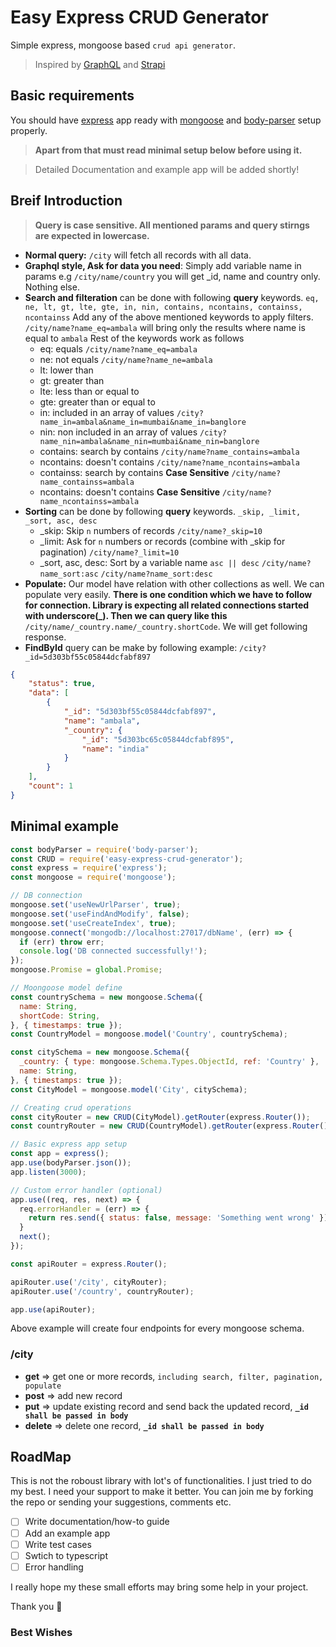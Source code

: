 # Easy Express CRUD Generator

Simple express, mongoose based ```crud api generator```.

> Inspired by [GraphQL](https://graphql.org/) and [Strapi](https://strapi.io)

## Basic requirements

You should have [express](https://www.npmjs.com/package/express) app ready with [mongoose](https://www.npmjs.com/package/mongoose) and [body-parser](https://www.npmjs.com/package/body-parser) setup properly.

> **Apart from that must read minimal setup below before using it.**

> Detailed Documentation and example app will be added shortly!

## Breif Introduction

> **Query is case sensitive. All mentioned params and query stirngs are expected in lowercase.**

* **Normal query:** ```/city``` will fetch all records with all data.
* **Graphql style, Ask for data you need**: Simply add variable name in params e.g ```/city/name/country``` you will get _id, name and country only. Nothing else.
* **Search and filteration** can be done with following **query** keywords.
  ```eq, ne, lt, gt, lte, gte, in, nin, contains, ncontains, containss, ncontainss```
  Add any of the above mentioned keywords to apply filters.
  ```/city/name?name_eq=ambala``` will bring only the results where name is equal to ```ambala```
  Rest of the keywords work as follows
  * eq: equals
    ```/city/name?name_eq=ambala```
  * ne: not equals
    ```/city/name?name_ne=ambala```
  * lt: lower than
  * gt: greater than
  * lte: less than or equal to
  * gte: greater than or equal to
  * in: included in an array of values
    ```/city?name_in=ambala&name_in=mumbai&name_in=banglore```
  * nin: non included in an array of values
    ```/city?name_nin=ambala&name_nin=mumbai&name_nin=banglore```
  * contains: search by contains
    ```/city/name?name_contains=ambala```
  * ncontains: doesn't contains
    ```/city/name?name_ncontains=ambala```
  * containss: search by contains **Case Sensitive**
    ```/city/name?name_containss=ambala```
  * ncontains: doesn't contains **Case Sensitive**
    ```/city/name?name_ncontainss=ambala```
* **Sorting** can be done by following **query** keywords. ```_skip, _limit, _sort, asc, desc```
  * _skip: Skip ```n``` numbers of records
  ```/city/name?_skip=10```
  * _limit: Ask for ```n``` numbers or records (combine with _skip for pagination)
  ```/city/name?_limit=10```
  * _sort, asc, desc: Sort by a variable name ```asc || desc```
    ```/city/name?name_sort:asc```
    ```/city/name?name_sort:desc```
* **Populate:** Our model have relation with other collections as well. We can populate very easily. **There is one condition which we have to follow for connection. Library is expecting all related connections started with underscore(_). Then we can query like this** ```/city/name/_country.name/_country.shortCode```. We will get following response.
* **FindById** query can be make by following example:
```/city?_id=5d303bf55c05844dcfabf897```

```JSON
{
    "status": true,
    "data": [
        {
            "_id": "5d303bf55c05844dcfabf897",
            "name": "ambala",
            "_country": {
                "_id": "5d303bc65c05844dcfabf895",
                "name": "india"
            }
        }
    ],
    "count": 1
}
```

## Minimal example

```javascript
const bodyParser = require('body-parser');
const CRUD = require('easy-express-crud-generator');
const express = require('express');
const mongoose = require('mongoose');

// DB connection
mongoose.set('useNewUrlParser', true);
mongoose.set('useFindAndModify', false);
mongoose.set('useCreateIndex', true);
mongoose.connect('mongodb://localhost:27017/dbName', (err) => {
  if (err) throw err;
  console.log('DB connected successfully!');
});
mongoose.Promise = global.Promise;

// Moongoose model define
const countrySchema = new mongoose.Schema({
  name: String,
  shortCode: String,
}, { timestamps: true });
const CountryModel = mongoose.model('Country', countrySchema);

const citySchema = new mongoose.Schema({
  _country: { type: mongoose.Schema.Types.ObjectId, ref: 'Country' },
  name: String,
}, { timestamps: true });
const CityModel = mongoose.model('City', citySchema);

// Creating crud operations
const cityRouter = new CRUD(CityModel).getRouter(express.Router());
const countryRouter = new CRUD(CountryModel).getRouter(express.Router());

// Basic express app setup
const app = express();
app.use(bodyParser.json());
app.listen(3000);

// Custom error handler (optional)
app.use((req, res, next) => {
  req.errorHandler = (err) => {
    return res.send({ status: false, message: 'Something went wrong' });
  }
  next();
});

const apiRouter = express.Router();

apiRouter.use('/city', cityRouter);
apiRouter.use('/country', countryRouter);

app.use(apiRouter);
```

Above example will create four endpoints for every mongoose schema.

### **/city**

* **get** => get one or more records, ```including search, filter, pagination, populate```
* **post** => add new record
* **put** => update existing record and send back the updated record, **```_id shall be passed in body```**
* **delete** => delete one record, **```_id shall be passed in body```**

## RoadMap

This is not the roboust library with lot's of functionalities. I just tried to do my best. I need your support to make it better. You can join me by forking the repo or sending your suggestions, comments etc.

- [ ] Write documentation/how-to guide
- [ ] Add an example app
- [ ] Write test cases
- [ ] Swtich to typescript
- [ ] Error handling

I really hope my these small efforts may bring some help in your project.

Thank you :pray:

### **Best Wishes**
